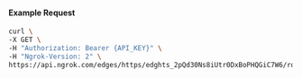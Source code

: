 <!-- Code generated for API Clients. DO NOT EDIT. -->

#### Example Request

```bash
curl \
-X GET \
-H "Authorization: Bearer {API_KEY}" \
-H "Ngrok-Version: 2" \
https://api.ngrok.com/edges/https/edghts_2pQd30Ns8iUtr0DxBoPHQGiC7W6/routes/edghtsrt_2pQd2wLr9utYM8b3kR0DumIhr0t
```
